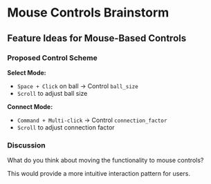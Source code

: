 # Mouse Controls Brainstorm

## Feature Ideas for Mouse-Based Controls

### Proposed Control Scheme

**Select Mode:**
- `Space + Click` on ball → Control `ball_size`
- `Scroll` to adjust ball size

**Connect Mode:**
- `Command + Multi-click` → Control `connection_factor`
- `Scroll` to adjust connection factor

### Discussion
What do you think about moving the functionality to mouse controls?

This would provide a more intuitive interaction pattern for users.
